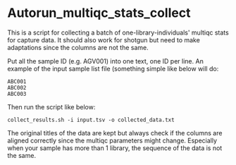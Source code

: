 # Autorun_multiqc_stats_collect

This is a script for collecting a batch of one-library-individuals' multiqc stats for capture data. It should also work for shotgun but need to make adaptations since the columns are not the same.

Put all the sample ID (e.g. AGV001) into one text, one ID per line. An example of the input sample list file (something simple like below will do:
```
ABC001
ABC002
ABC003
```

Then run the script like below:
```
collect_results.sh -i input.tsv -o collected_data.txt
```

The original titles of the data are kept but always check if the columns are aligned correctly since the multiqc parameters might change. Especially when your sample has more than 1 library, the sequence of the data is not the same.

